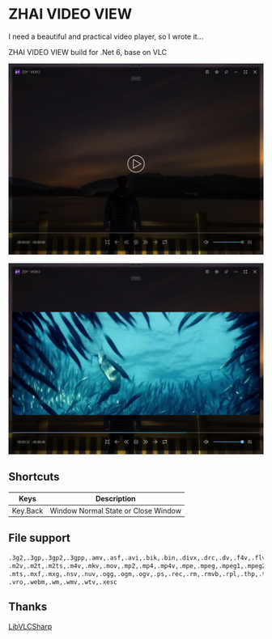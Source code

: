 # ZHAI VIDEO VIEW

I need a beautiful and practical video player, so I wrote it...

ZHAI VIDEO VIEW build for .Net 6, base on VLC

![Snapshot](/Snapshot.jpg)

![Snapshot](/Snapshot2.jpg)

## Shortcuts

| Keys      | Description |
| ----------- | ----------- |
| Key.Back | Window Normal State or Close Window |

## File support

```
.3g2,.3gp,.3gp2,.3gpp,.amv,.asf,.avi,.bik,.bin,.divx,.drc,.dv,.f4v,.flv,.gvi,.gxf,.iso,.m1v,
.m2v,.m2t,.m2ts,.m4v,.mkv,.mov,.mp2,.mp4,.mp4v,.mpe,.mpeg,.mpeg1,.mpeg2,.mpeg4,.mpg,.mpv2,
.mts,.mxf,.mxg,.nsv,.nuv,.ogg,.ogm,.ogv,.ps,.rec,.rm,.rmvb,.rpl,.thp,.tod,.ts,.tts,.txd,.vob,
.vro,.webm,.wm,.wmv,.wtv,.xesc
```

## Thanks

[LibVLCSharp](https://code.videolan.org/videolan)